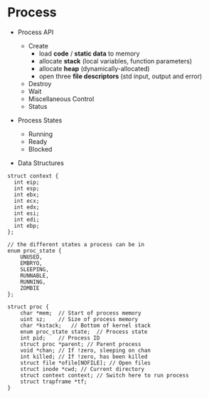 # Process
* Process API
    * Create
        * load **code** / **static data** to memory
        * allocate **stack** (local variables, function parameters)
        * allocate **heap** (dynamically-allocated)
        * open three **file descriptors** (std input, output and error)
    * Destroy
    * Wait
    * Miscellaneous Control
    * Status
    
* Process States
    * Running
    * Ready
    * Blocked
    
* Data Structures
```
struct context {
  int eip;
  int esp;
  int ebx;
  int ecx;
  int edx;
  int esi;
  int edi;
  int ebp;
};

// the different states a process can be in
enum proc_state { 
    UNUSED, 
    EMBRYO, 
    SLEEPING, 
    RUNNABLE, 
    RUNNING, 
    ZOMBIE
};

struct proc {
    char *mem;  // Start of process memory
    uint sz;    // Size of process memory
    char *kstack;   // Bottom of kernel stack
    enum proc_state state;  // Process state
    int pid;    // Process ID
    struct proc *parent; // Parent process
    void *chan; // If !zero, sleeping on chan
    int killed; // If !zero, has been killed
    struct file *ofile[NOFILE]; // Open files
    struct inode *cwd; // Current directory
    struct context context; // Switch here to run process
    struct trapframe *tf;
}
```